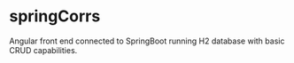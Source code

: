 # springCorrs
Angular front end connected to SpringBoot running H2 database with basic CRUD capabilities.


